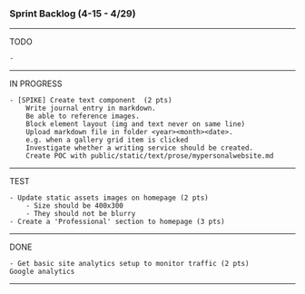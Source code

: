 ### Sprint Backlog (4-15 - 4/29)

------------------------------------
TODO
    
    -   

------------------------------------    
IN PROGRESS

    - [SPIKE] Create text component  (2 pts)
        Write journal entry in markdown. 
        Be able to reference images. 
        Block element layout (img and text never on same line)  
        Upload markdown file in folder <year><month><date>.
        e.g. when a gallery grid item is clicked
        Investigate whether a writing service should be created.
        Create POC with public/static/text/prose/mypersonalwebsite.md

------------------------------------
TEST

    - Update static assets images on homepage (2 pts)
        - Size should be 400x300 
        - They should not be blurry    
    - Create a 'Professional' section to homepage (3 pts)

------------------------------------
DONE

    - Get basic site analytics setup to monitor traffic (2 pts)
    Google analytics

------------------------------------